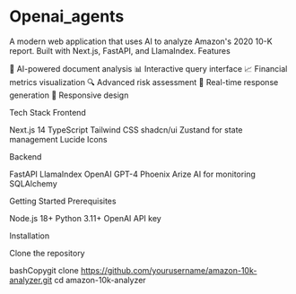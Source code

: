 ﻿# Openai_agents

A modern web application that uses AI to analyze Amazon's 2020 10-K report. Built with Next.js, FastAPI, and LlamaIndex.
Features

🤖 AI-powered document analysis
📊 Interactive query interface
📈 Financial metrics visualization
🔍 Advanced risk assessment
🚀 Real-time response generation
📱 Responsive design

Tech Stack
Frontend

Next.js 14
TypeScript
Tailwind CSS
shadcn/ui
Zustand for state management
Lucide Icons

Backend

FastAPI
LlamaIndex
OpenAI GPT-4
Phoenix Arize AI for monitoring
SQLAlchemy

Getting Started
Prerequisites

Node.js 18+
Python 3.11+
OpenAI API key

Installation

Clone the repository

bashCopygit clone https://github.com/yourusername/amazon-10k-analyzer.git
cd amazon-10k-analyzer
